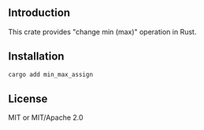 ## Introduction

This crate provides "change min (max)" operation in Rust.

## Installation

```sh
cargo add min_max_assign
```

## License

MIT or MIT/Apache 2.0
